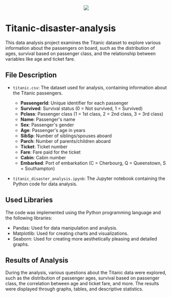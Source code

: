 <p align="center">
  <img src="https://github.com/sbaglieri13/Titanic-disaster-analysis/assets/39347210/085f8f28-c43c-4fac-851a-79fc90199c49" >
</p>

# Titanic-disaster-analysis

This data analysis project examines the Titanic dataset to explore various information about the passengers on board, such as the distribution of ages, survival based on passenger class, and the relationship between variables like age and ticket fare.

## File Description

- `titanic.csv`: The dataset used for analysis, containing information about the Titanic passengers.

    - **PassengerId**: Unique identifier for each passenger
    - **Survived**: Survival status (0 = Not survived, 1 = Survived)
    - **Pclass**: Passenger class (1 = 1st class, 2 = 2nd class, 3 = 3rd class)
    - **Name**: Passenger's name
    - **Sex**: Passenger's gender
    - **Age**: Passenger's age in years
    - **SibSp**: Number of siblings/spouses aboard
    - **Parch**: Number of parents/children aboard
    - **Ticket**: Ticket number
    - **Fare**: Fare paid for the ticket
    - **Cabin**: Cabin number
    - **Embarked**: Port of embarkation (C = Cherbourg, Q = Queenstown, S = Southampton)


- `titanic_disaster_analysis.ipynb`: The Jupyter notebook containing the Python code for data analysis.

## Used Libraries

The code was implemented using the Python programming language and the following libraries:

- Pandas: Used for data manipulation and analysis.
- Matplotlib: Used for creating charts and visualizations.
- Seaborn: Used for creating more aesthetically pleasing and detailed graphs.

## Results of Analysis

During the analysis, various questions about the Titanic data were explored, such as the distribution of passenger ages, survival based on passenger class, the correlation between age and ticket fare, and more. The results were displayed through graphs, tables, and descriptive statistics.

